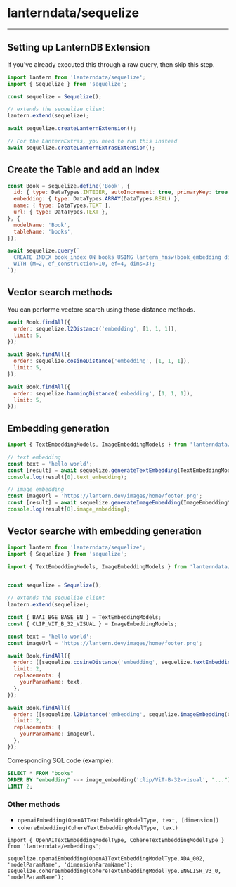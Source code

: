 # lanterndata/sequelize

---

## Setting up LanternDB Extension

If you've already executed this through a raw query, then skip this step.

```js
import lantern from 'lanterndata/sequelize';
import { Sequelize } from 'sequelize';

const sequelize = Sequelize();

// extends the sequelize client
lantern.extend(sequelize);

await sequelize.createLanternExtension();

// For the LanternExtras, you need to run this instead
await sequelize.createLanternExtrasExtension();
```

## Create the Table and add an Index

```js
const Book = sequelize.define('Book', {
  id: { type: DataTypes.INTEGER, autoIncrement: true, primaryKey: true },
  embedding: { type: DataTypes.ARRAY(DataTypes.REAL) },
  name: { type: DataTypes.TEXT },
  url: { type: DataTypes.TEXT },
}, {
  modelName: 'Book',
  tableName: 'books',
});

await sequelize.query(`
  CREATE INDEX book_index ON books USING lantern_hnsw(book_embedding dist_l2sq_ops)
  WITH (M=2, ef_construction=10, ef=4, dims=3);
`);
```

## Vector search methods

You can performe vectore search using those distance methods.

```js
await Book.findAll({
  order: sequelize.l2Distance('embedding', [1, 1, 1]),
  limit: 5,
});

await Book.findAll({
  order: sequelize.cosineDistance('embedding', [1, 1, 1]),
  limit: 5,
});

await Book.findAll({
  order: sequelize.hammingDistance('embedding', [1, 1, 1]),
  limit: 5,
});
```

## Embedding generation

```js
import { TextEmbeddingModels, ImageEmbeddingModels } from 'lanterndata/embeddings';

// text embedding
const text = 'hello world';
const [result] = await sequelize.generateTextEmbedding(TextEmbeddingModels.BAAI_BGE_BASE_EN, text);
console.log(result[0].text_embedding);

// image embedding
const imageUrl = 'https://lantern.dev/images/home/footer.png';
const [result] = await sequelize.generateImageEmbedding(ImageEmbeddingModels.CLIP_VIT_B_32_VISUAL, imageUrl);
console.log(result[0].image_embedding);
```

## Vector searche with embedding generation

```js
import lantern from 'lanterndata/sequelize';
import { Sequelize } from 'sequelize';

import { TextEmbeddingModels, ImageEmbeddingModels } from 'lanterndata/embeddings';


const sequelize = Sequelize();

// extends the sequelize client
lantern.extend(sequelize);

const { BAAI_BGE_BASE_EN } = TextEmbeddingModels;
const { CLIP_VIT_B_32_VISUAL } = ImageEmbeddingModels;

const text = 'hello world';
const imageUrl = 'https://lantern.dev/images/home/footer.png';

await Book.findAll({
  order: [[sequelize.cosineDistance('embedding', sequelize.textEmbedding(BAAI_BGE_BASE_EN, 'yourParamName')), 'desc']],
  limit: 2,
  replacements: {
    yourParamName: text,
  },
});

await Book.findAll({
  order: [[sequelize.l2Distance('embedding', sequelize.imageEmbedding(CLIP_VIT_B_32_VISUAL, 'yourParamName')), 'desc']],
  limit: 2,
  replacements: {
    yourParamName: imageUrl,
  },
});
```

Corresponding SQL code (example):

```sql
SELECT * FROM "books"
ORDER BY "embedding" <-> image_embedding('clip/ViT-B-32-visual', "...") DESC
LIMIT 2;
```

### Other methods

- `openaiEmbedding(OpenAITextEmbeddingModelType, text, [dimension])`
- `cohereEmbedding(CohereTextEmbeddingModelType, text)`

```
import { OpenAITextEmbeddingModelType, CohereTextEmbeddingModelType } from 'lanterndata/embeddings';

sequelize.openaiEmbedding(OpenAITextEmbeddingModelType.ADA_002, 'modelParamName', 'dimensionParamName');
sequelize.cohereEmbedding(CohereTextEmbeddingModelType.ENGLISH_V3_0, 'modelParamName');
```
